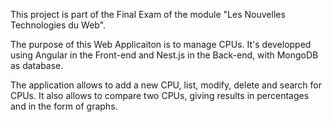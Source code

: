 This project is part of the Final Exam of the module "Les Nouvelles Technologies du Web". 

The purpose of this Web Applicaiton is to manage CPUs. It's developped using Angular in the Front-end and Nest.js in the Back-end, with MongoDB as database.

The application allows to add a new CPU, list, modify, delete and search for CPUs. It also allows to compare two CPUs, giving results in percentages and in the form of graphs.

